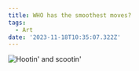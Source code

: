 ```yaml
---
title: WHO has the smoothest moves?
tags:
  - Art
date: '2023-11-18T10:35:07.322Z'
---
```


![Hootin' and scootin'](https://res.cloudinary.com/cpadilla/image/upload/v1699647693/chrisdpadilla/blog/art/owl_dance_Large_g8fgb8.jpg)
